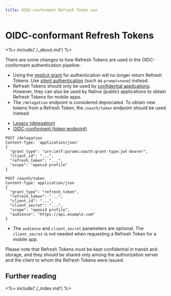 ```yaml
---
title: OIDC-conformant Refresh Token use
---
```


# OIDC-conformant Refresh Tokens

<%= include('./_about.md') %>

There are some changes to how Refresh Tokens are used in the OIDC-conformant authentication pipeline:

* Using the [implicit grant](/api-auth/tutorials/adoption/implicit) for authentication will no longer return Refresh Tokens.
  Use [silent authentication](/api-auth/tutorials/silent-authentication) (such as `prompt=none`) instead.
* Refresh Tokens should only be used by [confidential applications](/applications/application-types#confidential-applications). However, they can also be used by Native (public) applications to obtain Refresh Tokens for mobile apps.
* The `/delegation` endpoint is considered deprecated. To obtain new tokens from a Refresh Token, the `/oauth/token` endpoint should be used instead:

<div class="code-picker">
  <div class="languages-bar">
    <ul>
      <li><a href="#refresh-legacy" data-toggle="tab">Legacy (delegation)</a></li>
      <li><a href="#refresh-oidc" data-toggle="tab">OIDC-conformant (token endpoint)</a></li>
    </ul>
  </div>
  <div class="tab-content">
    <div id="refresh-legacy" class="tab-pane active">
      <pre class="text hljs"><code>POST /delegation
Content-Type: 'application/json'
{
  "grant_type": "urn:ietf:params:oauth:grant-type:jwt-bearer",
  "client_id": "...",
  "refresh_token": "...",
  "scope": "openid profile"
}
</code></pre>
   </div>
    <div id="refresh-oidc" class="tab-pane">
      <pre class="text hljs"><code>POST /oauth/token
Content-Type: application/json
{
  "grant_type": "refresh_token",
  "refresh_token": "...",
  "client_id": "...",
  "client_secret": "...",
  "scope": "openid profile",
  "audience": "https://api.example.com"
}
</code></pre>
<ul><li>The <code>audience</code> and <code>client_secret</code> parameters are optional. The <code>client_secret</code> is not needed when requesting a Refresh Token for a mobile app.</li></ul>
   </div>
  </div>
</div>

Please note that Refresh Tokens must be kept confidential in transit and storage, and they should be shared only among the authorization server and the client to whom the Refresh Tokens were issued.

## Further reading

<%= include('./_index.md') %>
